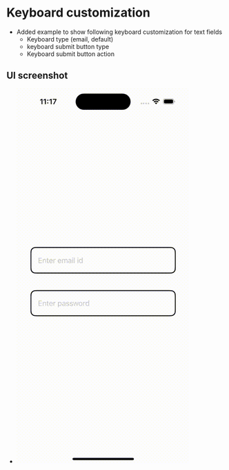 #  Keyboard customization

- Added example to show following keyboard customization for text fields
  - Keyboard type (email, default)
  - keyboard submit button type
  - Keyboard submit button action 

## UI screenshot
- ![KeyboardCustomizationExample](./KeyboardCustomizationExample.gif)
